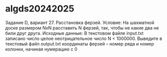 # algds20242025
Задание D, вариант 27.
Расстановка ферзей.
Условие:
На шахматной доске размером NxN расставить N ферзей, так, чтобы не какие два не били друг друга.
Исходные данные: 
В текстовом файле input.txt записано число целое неотрицательное число N < 1000000. Выведите в текстовый файл output.txt координаты ферзей – номер ряда и номер колонки, начиная нумерацию с 0
